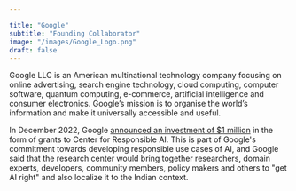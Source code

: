 ```yaml
---

title: "Google"
subtitle: "Founding Collaborator"
image: "/images/Google_Logo.png"
draft: false
---
```


Google LLC is an American multinational technology company focusing on online advertising, search engine technology, cloud computing, computer software, quantum computing, e-commerce, artificial intelligence and consumer electronics. Google’s mission is to organise the world’s information and make it universally accessible and useful.

In December 2022, Google [announced an investment of $1 million](https://www.iitm.ac.in/happenings/press-releases-and-coverages/google-grants-1-million-iit-madras-ai-research-centre) in the form of grants to Center for Responsible AI. This is part of Google's commitment towards developing responsible use cases of AI, and Google said that the research center would bring together researchers, domain experts, developers, community members, policy makers and others to "get AI right" and also localize it to the Indian context.
